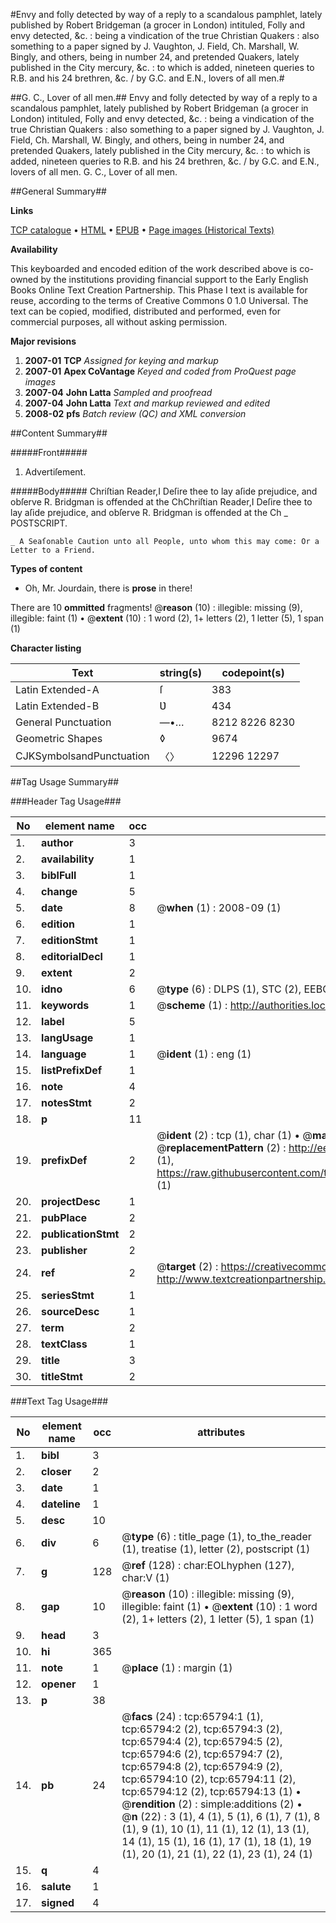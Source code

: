 #Envy and folly detected by way of a reply to a scandalous pamphlet, lately published by Robert Bridgeman (a grocer in London) intituled, Folly and envy detected, &c. : being a vindication of the true Christian Quakers : also something to a paper signed by J. Vaughton, J. Field, Ch. Marshall, W. Bingly, and others, being in number 24, and pretended Quakers, lately published in the City mercury, &c. : to which is added, nineteen queries to R.B. and his 24 brethren, &c. / by G.C. and E.N., lovers of all men.#

##G. C., Lover of all men.##
Envy and folly detected by way of a reply to a scandalous pamphlet, lately published by Robert Bridgeman (a grocer in London) intituled, Folly and envy detected, &c. : being a vindication of the true Christian Quakers : also something to a paper signed by J. Vaughton, J. Field, Ch. Marshall, W. Bingly, and others, being in number 24, and pretended Quakers, lately published in the City mercury, &c. : to which is added, nineteen queries to R.B. and his 24 brethren, &c. / by G.C. and E.N., lovers of all men.
G. C., Lover of all men.

##General Summary##

**Links**

[TCP catalogue](http://www.ota.ox.ac.uk/tcp/)  • 
[HTML](http://tei.it.ox.ac.uk/tcp/Texts-HTML/free/A32/A32344.html)  • 
[EPUB](http://tei.it.ox.ac.uk/tcp/Texts-EPUB/free/A32/A32344.epub) • 
[Page images (Historical Texts)](https://data.historicaltexts.jisc.ac.uk/view?pubId=eebo-12687076e&pageId=eebo-12687076e-65794-1)

**Availability**

This keyboarded and encoded edition of the
	       work described above is co-owned by the institutions
	       providing financial support to the Early English Books
	       Online Text Creation Partnership. This Phase I text is
	       available for reuse, according to the terms of Creative
	       Commons 0 1.0 Universal. The text can be copied,
	       modified, distributed and performed, even for
	       commercial purposes, all without asking permission.

**Major revisions**

1. __2007-01__ __TCP__ *Assigned for keying and markup*
1. __2007-01__ __Apex CoVantage__ *Keyed and coded from ProQuest page images*
1. __2007-04__ __John Latta__ *Sampled and proofread*
1. __2007-04__ __John Latta__ *Text and markup reviewed and edited*
1. __2008-02__ __pfs__ *Batch review (QC) and XML conversion*

##Content Summary##

#####Front#####

1. Advertiſement.

#####Body#####
Chriſtian Reader,I Deſire thee to lay aſide prejudice, and obſerve R. Bridgman is offended at the ChChriſtian Reader,I Deſire thee to lay aſide prejudice, and obſerve R. Bridgman is offended at the Ch
    _ POSTSCRIPT.

    _ A Seaſonable Caution unto all People, unto whom this may come: Or a Letter to a Friend.

**Types of content**

  * Oh, Mr. Jourdain, there is **prose** in there!

There are 10 **ommitted** fragments! 
 @__reason__ (10) : illegible: missing (9), illegible: faint (1)  •  @__extent__ (10) : 1 word (2), 1+ letters (2), 1 letter (5), 1 span (1)

**Character listing**


|Text|string(s)|codepoint(s)|
|---|---|---|
|Latin Extended-A|ſ|383|
|Latin Extended-B|Ʋ|434|
|General Punctuation|—•…|8212 8226 8230|
|Geometric Shapes|◊|9674|
|CJKSymbolsandPunctuation|〈〉|12296 12297|

##Tag Usage Summary##

###Header Tag Usage###

|No|element name|occ|attributes|
|---|---|---|---|
|1.|__author__|3||
|2.|__availability__|1||
|3.|__biblFull__|1||
|4.|__change__|5||
|5.|__date__|8| @__when__ (1) : 2008-09 (1)|
|6.|__edition__|1||
|7.|__editionStmt__|1||
|8.|__editorialDecl__|1||
|9.|__extent__|2||
|10.|__idno__|6| @__type__ (6) : DLPS (1), STC (2), EEBO-CITATION (1), OCLC (1), VID (1)|
|11.|__keywords__|1| @__scheme__ (1) : http://authorities.loc.gov/ (1)|
|12.|__label__|5||
|13.|__langUsage__|1||
|14.|__language__|1| @__ident__ (1) : eng (1)|
|15.|__listPrefixDef__|1||
|16.|__note__|4||
|17.|__notesStmt__|2||
|18.|__p__|11||
|19.|__prefixDef__|2| @__ident__ (2) : tcp (1), char (1)  •  @__matchPattern__ (2) : ([0-9\-]+):([0-9IVX]+) (1), (.+) (1)  •  @__replacementPattern__ (2) : http://eebo.chadwyck.com/downloadtiff?vid=$1&page=$2 (1), https://raw.githubusercontent.com/textcreationpartnership/Texts/master/tcpchars.xml#$1 (1)|
|20.|__projectDesc__|1||
|21.|__pubPlace__|2||
|22.|__publicationStmt__|2||
|23.|__publisher__|2||
|24.|__ref__|2| @__target__ (2) : https://creativecommons.org/publicdomain/zero/1.0/ (1), http://www.textcreationpartnership.org/docs/. (1)|
|25.|__seriesStmt__|1||
|26.|__sourceDesc__|1||
|27.|__term__|2||
|28.|__textClass__|1||
|29.|__title__|3||
|30.|__titleStmt__|2||


###Text Tag Usage###

|No|element name|occ|attributes|
|---|---|---|---|
|1.|__bibl__|3||
|2.|__closer__|2||
|3.|__date__|1||
|4.|__dateline__|1||
|5.|__desc__|10||
|6.|__div__|6| @__type__ (6) : title_page (1), to_the_reader (1), treatise (1), letter (2), postscript (1)|
|7.|__g__|128| @__ref__ (128) : char:EOLhyphen (127), char:V (1)|
|8.|__gap__|10| @__reason__ (10) : illegible: missing (9), illegible: faint (1)  •  @__extent__ (10) : 1 word (2), 1+ letters (2), 1 letter (5), 1 span (1)|
|9.|__head__|3||
|10.|__hi__|365||
|11.|__note__|1| @__place__ (1) : margin (1)|
|12.|__opener__|1||
|13.|__p__|38||
|14.|__pb__|24| @__facs__ (24) : tcp:65794:1 (1), tcp:65794:2 (2), tcp:65794:3 (2), tcp:65794:4 (2), tcp:65794:5 (2), tcp:65794:6 (2), tcp:65794:7 (2), tcp:65794:8 (2), tcp:65794:9 (2), tcp:65794:10 (2), tcp:65794:11 (2), tcp:65794:12 (2), tcp:65794:13 (1)  •  @__rendition__ (2) : simple:additions (2)  •  @__n__ (22) : 3 (1), 4 (1), 5 (1), 6 (1), 7 (1), 8 (1), 9 (1), 10 (1), 11 (1), 12 (1), 13 (1), 14 (1), 15 (1), 16 (1), 17 (1), 18 (1), 19 (1), 20 (1), 21 (1), 22 (1), 23 (1), 24 (1)|
|15.|__q__|4||
|16.|__salute__|1||
|17.|__signed__|4||
